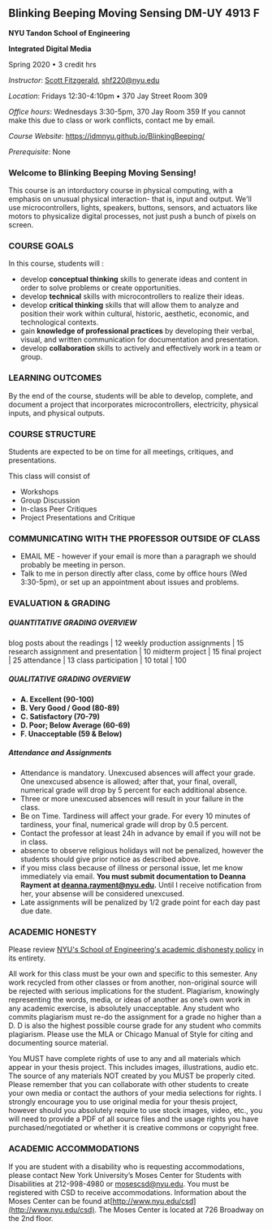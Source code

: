## Blinking Beeping Moving Sensing DM-UY 4913 F

**NYU Tandon School of Engineering**

**Integrated Digital Media**

Spring 2020 • 3 credit hrs

_Instructor_:  [Scott Fitzgerald](http://ennuigo.com), shf220@nyu.edu 

_Location_: Fridays 12:30-4:10pm • 370 Jay Street Room 309

_Office hours_:  Wednesdays 3:30-5pm, 370 Jay Room 359
If you cannot make this due to class or work conflicts, contact me by email. 

_Course Website_: https://idmnyu.github.io/BlinkingBeeping/

_Prerequisite_: None

### **Welcome to Blinking Beeping Moving Sensing!**

This course is an intorductory course in physical computing, with a emphasis on unusual physical interaction- that is, input and output. We'll use microcontrollers, lights, speakers, buttons, sensors, and actuators like motors to physicalize digital processes, not just push a bunch of pixels on screen.  

### **COURSE GOALS**
In this course, students will :

- develop **conceptual thinking** skills to generate ideas and content in order to solve problems or create opportunities.
- develop **technical** skills with microcontrollers to realize their ideas.
- develop **critical thinking** skills that will allow them to analyze and position their work within cultural, historic, aesthetic, economic, and technological contexts.
- gain **knowledge of professional practices** by developing their verbal, visual, and written communication for documentation and presentation.
- develop **collaboration** skills to actively and effectively work in a team or group.

### **LEARNING OUTCOMES**

By the end of the course, students will be able to develop, complete, and document a project that incorporates microcontrollers, electricity, physical inputs, and physical outputs.

### **COURSE STRUCTURE**

Students are expected to be on time for all meetings, critiques, and presentations.

This class will consist of

* Workshops
* Group Discussion
* In-class Peer Critiques
* Project Presentations and Critique

### **COMMUNICATING WITH THE PROFESSOR OUTSIDE OF CLASS**

* EMAIL ME - however if your email is more than a paragraph we should probably be meeting in person.
* Talk to me in person directly after class, come by office hours \(Wed 3:30-5pm\), or set up an appointment about issues and problems.

### **EVALUATION & GRADING**

##### QUANTITATIVE GRADING OVERVIEW

blog posts about the readings |  12
weekly production assignments  | 15
research assignment and presentation | 10
midterm project  |  15
final project | 25
attendance | 13
class participation | 10
total |  100


##### QUALITATIVE GRADING OVERVIEW

- **A. Excellent \(90-100\)**
- **B. Very Good / Good \(80-89\)**
- **C. Satisfactory \(70-79\)**
- **D. Poor; Below Average \(60-69\)**
- **F. Unacceptable \(59 & Below\)**

##### **Attendance and Assignments**

* Attendance is mandatory. Unexcused absences will affect your grade. One unexcused absence is allowed; after that, your final, overall, numerical grade will drop by 5 percent for each additional absence.
* Three or more unexcused absences will result in your failure in the class.
* Be on Time. Tardiness will affect your grade. For every 10 minutes of tardiness, your final, numerical grade will drop by 0.5 percent. 
* Contact the professor at least 24h in advance by email if you will not be in class. 
* absence to observe religious holidays will not be penalized, however the students should give prior notice as described above. 
* if you miss class because of illness or personal issue, let me know immediately via email. **You must submit documentation to Deanna Rayment at deanna.rayment@nyu.edu.** Until I receive notification from her, your absense will be considered unexcused. 
* Late assignments will be penalized by 1/2 grade point for each day past due date. 

### **ACADEMIC HONESTY**

Please review [NYU's School of Engineering's academic dishonesty policy](http://engineering.nyu.edu/academics/code-of-conduct/academic-dishonesty) in its entirety.

All work for this class must be your own and specific to this semester. Any work recycled from other classes or from another, non-original source will be rejected with serious implications for the student. Plagiarism, knowingly representing the words, media, or ideas of another as one’s own work in any academic exercise, is absolutely unacceptable. Any student who commits plagiarism must re-do the assignment for a grade no higher than a D. D is also the highest possible course grade for any student who commits plagiarism. Please use the MLA or Chicago Manual of Style for citing and documenting source material.

You MUST have complete rights of use to any and all materials which appear in your thesis project. This includes images, illustrations, audio etc. The source of any materials NOT created by you MUST be properly cited. Please remember that you can collaborate with other students to create your own media or contact the authors of your media selections for rights. I strongly encourage you to use original media for your thesis project, however should you absolutely require to use stock images, video, etc., you will need to provide a PDF of all source files and the usage rights you have purchased/negotiated or whether it is creative commons or copyright free.

### **ACADEMIC ACCOMMODATIONS**

If you are student with a disability who is requesting accommodations, please contact New York University’s Moses Center for Students with Disabilities at 212-998-4980 or mosescsd@nyu.edu. You must be registered with CSD to receive accommodations. Information about the Moses Center can be found at[http://www.nyu.edu/csd](http://www.nyu.edu/csd). The Moses Center is located at 726 Broadway on the 2nd floor.
